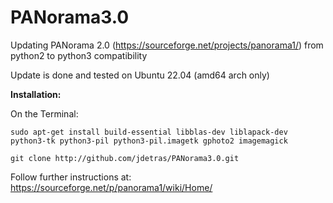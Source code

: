 # PANorama3.0
Updating PANorama 2.0 (https://sourceforge.net/projects/panorama1/) from python2 to python3 compatibility

Update is done and tested on Ubuntu 22.04 (amd64 arch only)

**Installation:**

On the Terminal:

`sudo apt-get install build-essential libblas-dev liblapack-dev python3-tk python3-pil python3-pil.imagetk gphoto2 imagemagick`

`git clone http://github.com/jdetras/PANorama3.0.git`

Follow further instructions at: https://sourceforge.net/p/panorama1/wiki/Home/
